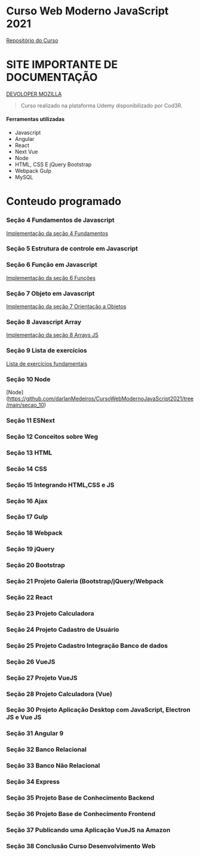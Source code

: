 # Curso Web Moderno JavaScript 2021

[Repositório do Curso](https://github.com/cod3rcursos/web-moderno)

# SITE IMPORTANTE DE DOCUMENTAÇÃO

[DEVOLOPER MOZILLA](https://developer.mozilla.org/pt-BR/)

>Curso realizado na plataforma Udemy disponibilizado por Cod3R.
#### Ferramentas utilizadas
- Javascript
- Angular
- React
- Next Vue
- Node
- HTML, CSS E jQuery Bootstrap
- Webpack Gulp
- MySQL

# Conteudo programado
### Seção 4 Fundamentos de Javascript
[Implementação da seção 4 Fundamentos](https://github.com/darlanMedeiros/CursoWebModernoJavaScript2021/tree/main/secao_4)
### Seção 5 Estrutura de controle em Javascript
### Seção 6 Função em Javascript
[Implementação da seção 6 Funções](https://github.com/darlanMedeiros/CursoWebModernoJavaScript2021/tree/main/secao_6)
### Seção 7 Objeto em Javascript
[Implementação da seção 7 Orientação a Objetos](https://github.com/darlanMedeiros/CursoWebModernoJavaScript2021/tree/main/secao_7)
### Seção 8 Javascript Array
[Implementação da seção 8 Arrays JS](https://github.com/darlanMedeiros/CursoWebModernoJavaScript2021/tree/main/secao_8)
### Seção 9 Lista de exercícios
[Lista de exercícios fundamentais](https://github.com/darlanMedeiros/CursoWebModernoJavaScript2021/tree/main/secao_9)
### Seção 10 Node
[Node] (https://github.com/darlanMedeiros/CursoWebModernoJavaScript2021/tree/main/secao_10)
### Seção 11 ESNext
### Seção 12 Conceitos sobre Weg
### Seção 13 HTML
### Secão 14 CSS
### Seção 15 Integrando HTML,CSS e JS
### Seção 16 Ajax
### Seção 17 Gulp
### Seção 18 Webpack
### Seção 19 jQuery
### Seção 20 Bootstrap
### Seção 21 Projeto Galeria (Bootstrap/jQuery/Webpack
### Seção 22 React
### Seção 23 Projeto Calculadora
### Seção 24 Projeto Cadastro de Usuário
### Seção 25 Projeto Cadastro Integração Banco de dados
### Seção 26 VueJS
### Seção 27 Projeto VueJS
### Seção 28 Projeto Calculadora (Vue)
### Seção 30 Projeto Aplicação Desktop com JavaScript, Electron JS e Vue JS
### Seção 31 Angular 9
### Seção 32 Banco Relacional
### Seção 33 Banco Não Relacional
### Seção 34 Express
### Seção 35 Projeto Base de Conhecimento Backend
### Seção 36 Projeto Base de Conhecimento Frontend
### Seção 37 Publicando uma Aplicação VueJS na Amazon
### Seção 38 Conclusão Curso Desenvolvimento Web


